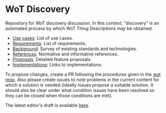# WoT Discovery
Repository for WoT discovery discussion.
In this context, "discovery" is an automated process by which WoT Thing Descriptions may be obtained.

* [Use cases](USE-CASES/README.md): List of use cases.
* [Requirements](requirements.md): List of requirements.
* [Background](background.md): Survey of existing standards and technologies.
* [References](references.md): Normative and informative references.
* [Proposals](proposals/README.md): Detailed feature proposals.
* [Implementations](implementations/README.md): Links to implementations.

To propose changes, create a PR following the procedures given in the [wot repo](https://github.com/w3c/wot).
Also please create issues to note problems in the current content for which a solution is needed (ideally
issues propose a suitable solution.  It should also be clear under what condition issues have been resolved
so they can be closed when those conditions are met).

The latest editor's draft is available [here](https://w3c.github.io/wot-discovery/).

